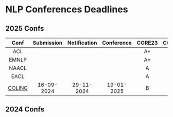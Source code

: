 # NLP Conferences Deadlines

## 2025 Confs

|  Conf  | Submission    |   Notification  |   Conference  | CORE23 | CCF22 |
| :---:  |    :----:     |     :---:       |     :---:     | :---:  | :---:  |
|  ACL   |               |                 |               |   A*   | A|
|  EMNLP |               |                 |               |   A*   | B|
|  NAACL |               |                 |               |   A    | B|
|  EACL  |               |                 |               |   A    | |
| [COLING](https://coling2025.org/) | 16-09-2024 | 29-11-2024 | 19-01-2025 |   B    | B |

## 2024 Confs


<!--stackedit_data:
eyJoaXN0b3J5IjpbMjAwMTA2MTM3OCw4NjQ5MjU5MDEsLTE4NT
gxNzk5OTIsMjA3ODc2ODgxNCwtNzE1NjcyODUyLDEwODk0NDk0
MjJdfQ==
-->
